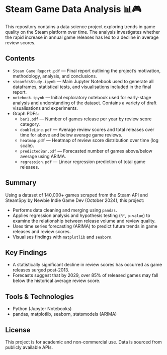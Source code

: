 # Steam Game Data Analysis 📊🎮

This repository contains a data science project exploring trends in game quality on the Steam platform over time. 
The analysis investigates whether the rapid increase in annual game releases has led to a decline in average review scores.

## Contents

- `Steam Game Report.pdf` — Final report outlining the project’s motivation, methodology, analysis, and conclusions.
- `steamfdsStudy.ipynb` — Main Jupyter Notebook used to generate all dataframes, statistical tests, and visualisations included in the final report.
- `notebook.ipynb` — Initial exploratory notebook used for early-stage analysis and understanding of the dataset. Contains a variety of draft visualisations and experiments.
- Graph PDFs:
  - `bar1.pdf` — Number of games release per year by review score category.
  - `doubleLine.pdf` — Average review scores and total releases over time for above and below average game reviews.
  - `heatmap.pdf` — Heatmap of review score distribution over time (log scale).
  - `predictedBar.pdf` — Forecasted number of games above/below average using ARIMA.
  - `regression.pdf` — Linear regression prediction of total game releases.

## Summary

Using a dataset of 140,000+ games scraped from the Steam API and SteamSpy by Newbie Indie Game Dev (October 2024), this project:
- Performs data cleaning and merging using `pandas`.
- Applies regression analysis and hypothesis testing (`R²`, `p-value`) to examine the relationship between release volume and review quality.
- Uses time series forecasting (ARIMA) to predict future trends in game releases and review scores.
- Visualises findings with `matplotlib` and `seaborn`.

## Key Findings

- A statistically significant decline in review scores has occurred as game releases surged post-2013.
- Forecasts suggest that by 2029, over 85% of released games may fall below the historical average review score.

## Tools & Technologies

- Python (Jupyter Notebooks)
- pandas, matplotlib, seaborn, statsmodels (ARIMA)

## License

This project is for academic and non-commercial use. Data is sourced from publicly available APIs.
